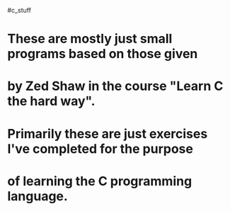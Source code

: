 #c_stuff
# These are mostly just small programs based on those given 
# by Zed Shaw in the course "Learn C the hard way".
# Primarily these are just exercises I've completed for the purpose
# of learning the C programming language.

